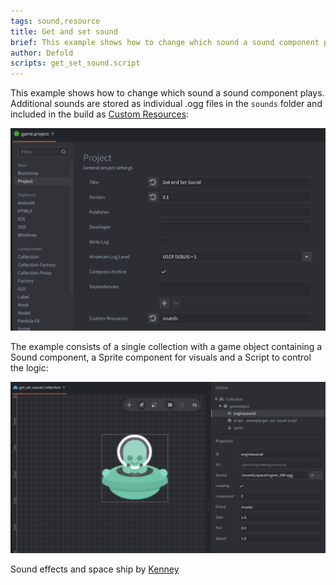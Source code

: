 ```yaml
---
tags: sound,resource
title: Get and set sound
brief: This example shows how to change which sound a sound component plays
author: Defold
scripts: get_set_sound.script
---
```


This example shows how to change which sound a sound component plays. Additional sounds are stored as individual .ogg files in the `sounds` folder and included in the build as [Custom Resources](https://defold.com/manuals/file-access/#custom-resources):

![](game_project.png)

The example consists of a single collection with a game object containing a Sound component, a Sprite component for visuals and a Script to control the logic:

![](get_set_sound_collection.png)

Sound effects and space ship by [Kenney](https://www.kenney.nl)